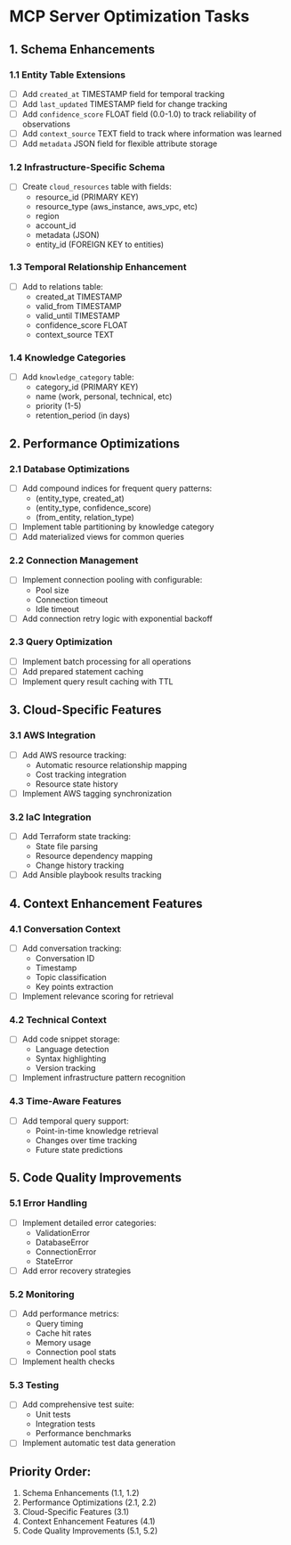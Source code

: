 # MCP Server Optimization Tasks

## 1. Schema Enhancements

### 1.1 Entity Table Extensions
- [ ] Add `created_at` TIMESTAMP field for temporal tracking
- [ ] Add `last_updated` TIMESTAMP field for change tracking
- [ ] Add `confidence_score` FLOAT field (0.0-1.0) to track reliability of observations
- [ ] Add `context_source` TEXT field to track where information was learned
- [ ] Add `metadata` JSON field for flexible attribute storage

### 1.2 Infrastructure-Specific Schema
- [ ] Create `cloud_resources` table with fields:
  - resource_id (PRIMARY KEY)
  - resource_type (aws_instance, aws_vpc, etc)
  - region
  - account_id
  - metadata (JSON)
  - entity_id (FOREIGN KEY to entities)

### 1.3 Temporal Relationship Enhancement
- [ ] Add to relations table:
  - created_at TIMESTAMP
  - valid_from TIMESTAMP
  - valid_until TIMESTAMP
  - confidence_score FLOAT
  - context_source TEXT

### 1.4 Knowledge Categories
- [ ] Add `knowledge_category` table:
  - category_id (PRIMARY KEY)
  - name (work, personal, technical, etc)
  - priority (1-5)
  - retention_period (in days)

## 2. Performance Optimizations

### 2.1 Database Optimizations
- [ ] Add compound indices for frequent query patterns:
  - (entity_type, created_at)
  - (entity_type, confidence_score)
  - (from_entity, relation_type)
- [ ] Implement table partitioning by knowledge category
- [ ] Add materialized views for common queries

### 2.2 Connection Management
- [ ] Implement connection pooling with configurable:
  - Pool size
  - Connection timeout
  - Idle timeout
- [ ] Add connection retry logic with exponential backoff

### 2.3 Query Optimization
- [ ] Implement batch processing for all operations
- [ ] Add prepared statement caching
- [ ] Implement query result caching with TTL

## 3. Cloud-Specific Features

### 3.1 AWS Integration
- [ ] Add AWS resource tracking:
  - Automatic resource relationship mapping
  - Cost tracking integration
  - Resource state history
- [ ] Implement AWS tagging synchronization

### 3.2 IaC Integration
- [ ] Add Terraform state tracking:
  - State file parsing
  - Resource dependency mapping
  - Change history tracking
- [ ] Add Ansible playbook results tracking

## 4. Context Enhancement Features

### 4.1 Conversation Context
- [ ] Add conversation tracking:
  - Conversation ID
  - Timestamp
  - Topic classification
  - Key points extraction
- [ ] Implement relevance scoring for retrieval

### 4.2 Technical Context
- [ ] Add code snippet storage:
  - Language detection
  - Syntax highlighting
  - Version tracking
- [ ] Implement infrastructure pattern recognition

### 4.3 Time-Aware Features
- [ ] Add temporal query support:
  - Point-in-time knowledge retrieval
  - Changes over time tracking
  - Future state predictions

## 5. Code Quality Improvements

### 5.1 Error Handling
- [ ] Implement detailed error categories:
  - ValidationError
  - DatabaseError
  - ConnectionError
  - StateError
- [ ] Add error recovery strategies

### 5.2 Monitoring
- [ ] Add performance metrics:
  - Query timing
  - Cache hit rates
  - Memory usage
  - Connection pool stats
- [ ] Implement health checks

### 5.3 Testing
- [ ] Add comprehensive test suite:
  - Unit tests
  - Integration tests
  - Performance benchmarks
- [ ] Implement automatic test data generation

## Priority Order:
1. Schema Enhancements (1.1, 1.2)
2. Performance Optimizations (2.1, 2.2)
3. Cloud-Specific Features (3.1)
4. Context Enhancement Features (4.1)
5. Code Quality Improvements (5.1, 5.2)